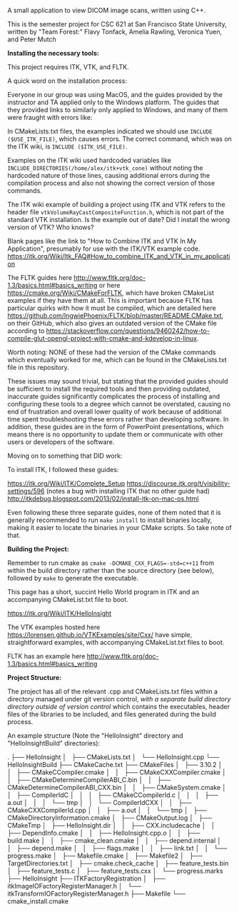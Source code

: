 A small application to view DICOM image scans, written using C++. 

This is the semester project for CSC 621 at San Francisco State University, written by "Team Forest:" Flavy Tonfack, Amelia Rawling, Veronica Yuen, and Peter Mutch



**Installing the necessary tools:**

This project requires ITK, VTK, and FLTK. 

A quick word on the installation process:

Everyone in our group was using MacOS, and the guides provided by the instructor and TA applied only to the Windows platform. The guides that they provided links to
similarly only applied to Windows, and many of them were fraught with errors like: 

In CMakeLists.txt files, the examples indicated we should use `INCLUDE ($USE_ITK_FILE)`, which causes errors. The correct command, which was on the ITK wiki, is 
`INCLUDE ($ITK_USE_FILE)`. 

Examples on the ITK wiki used hardcoded variables like `INCLUDE_DIRECTORIES(/home/alex/itk+vtk_cone)` without noting the hardcoded nature of those lines,
causing additional errors during the compilation process and also not showing the correct version of those commands. 

The ITK wiki example of building a project using ITK and VTK refers to the header file `vtkVolumeRayCastCompositeFunction.h`, which is not part of the 
standard VTK installation. Is the example out of date? Did I install the wrong version of VTK? Who knows? 

Blank pages like the link to "How to Combine ITK and VTK In My Application", presumably for 
use with the ITK/VTK example code. 
https://itk.org/Wiki/Itk_FAQ#How_to_combine_ITK_and_VTK_in_my_application

The FLTK guides here http://www.fltk.org/doc-1.3/basics.html#basics_writing or here https://cmake.org/Wiki/CMakeForFLTK, 
which have broken CMakeList examples if they have them at all. This is important because FLTK has particular quirks with how it must be compiled, 
which are detailed here https://github.com/IngwiePhoenix/FLTK/blob/master/README.CMake.txt, on their GitHub, which also gives an outdated version 
of the CMake file according to https://stackoverflow.com/questions/9460242/how-to-compile-glut-opengl-project-with-cmake-and-kdevelop-in-linux.

Worth noting: NONE of these had the version of the CMake commands which eventually worked for me, which can be found in the CMakeLists.txt
file in this repository.

These issues may sound trivial, but stating that the provided guides should be sufficient to install the required tools and then providing 
outdated, inaccurate guides significantly complicates the process of installing and configuring these tools to a degree which cannot be overstated, causing no end
of frustration and overall lower quality of work because of additional time spent troubleshooting these errors rather than developing software. In addition, these
guides are in the form of PowerPoint presentations, which means there is no opportunity to update them or communicate with other users or developers of the 
software. 


Moving on to something that DID work:

To install ITK, I followed these guides: 

https://itk.org/Wiki/ITK/Complete_Setup
https://discourse.itk.org/t/visibility-settings/596 (notes a bug with installing ITK that no other guide had) 
http://itkdebug.blogspot.com/2013/02/install-itk-on-mac-os.html

Even following these three separate guides, none of them noted that it is generally recommended to run `make install` to install binaries locally, 
making it easier to locate the binaries in your CMake scripts. So take note of that.

**Building the Project:**

Remember to run cmake as `cmake -DCMAKE_CXX_FLAGS=-std=c++11` from within the build directory rather than the source directory (see below), 
followed by `make` to generate the executable.



This page has a short, succint Hello World program in ITK and an accompanying CMakeList.txt file to boot. 

https://itk.org/Wiki/ITK/HelloInsight

The VTK examples hosted here https://lorensen.github.io/VTKExamples/site/Cxx/ have simple, straightforward examples, with accompanying CMakeList.txt files to boot. 

FLTK has an example here http://www.fltk.org/doc-1.3/basics.html#basics_writing 



**Project Structure:**


The project has all of the relevant .cpp and CMakeLists.txt files within a directory managed under git version control, 
*with a separate build directory directory outside of version control* which contains the executables, header files of the libraries to be included, 
and files generated during the build process. 

An example structure (Note the "HelloInsight" directory and "HelloInsightBuild" directories):

.
├── HelloInsight
│   ├── CMakeLists.txt
│   └── HelloInsight.cpp
└── HelloInsightBuild
    ├── CMakeCache.txt
    ├── CMakeFiles
    │   ├── 3.10.2
    │   │   ├── CMakeCCompiler.cmake
    │   │   ├── CMakeCXXCompiler.cmake
    │   │   ├── CMakeDetermineCompilerABI_C.bin
    │   │   ├── CMakeDetermineCompilerABI_CXX.bin
    │   │   ├── CMakeSystem.cmake
    │   │   ├── CompilerIdC
    │   │   │   ├── CMakeCCompilerId.c
    │   │   │   ├── a.out
    │   │   │   └── tmp
    │   │   └── CompilerIdCXX
    │   │       ├── CMakeCXXCompilerId.cpp
    │   │       ├── a.out
    │   │       └── tmp
    │   ├── CMakeDirectoryInformation.cmake
    │   ├── CMakeOutput.log
    │   ├── CMakeTmp
    │   ├── HelloInsight.dir
    │   │   ├── CXX.includecache
    │   │   ├── DependInfo.cmake
    │   │   ├── HelloInsight.cpp.o
    │   │   ├── build.make
    │   │   ├── cmake_clean.cmake
    │   │   ├── depend.internal
    │   │   ├── depend.make
    │   │   ├── flags.make
    │   │   ├── link.txt
    │   │   └── progress.make
    │   ├── Makefile.cmake
    │   ├── Makefile2
    │   ├── TargetDirectories.txt
    │   ├── cmake.check_cache
    │   ├── feature_tests.bin
    │   ├── feature_tests.c
    │   ├── feature_tests.cxx
    │   └── progress.marks
    ├── HelloInsight
    ├── ITKFactoryRegistration
    │   ├── itkImageIOFactoryRegisterManager.h
    │   └── itkTransformIOFactoryRegisterManager.h
    ├── Makefile
    └── cmake_install.cmake